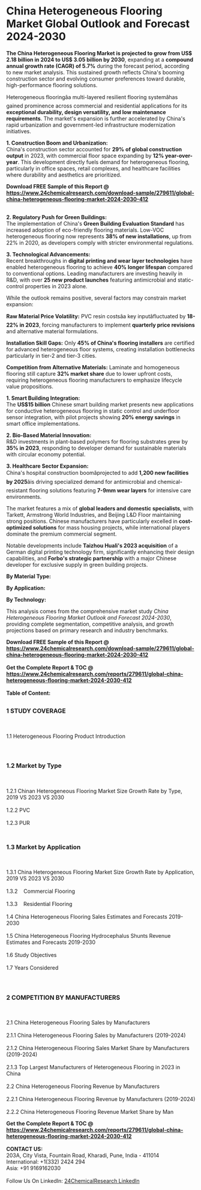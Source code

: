 <h1>China Heterogeneous Flooring Market Global Outlook and Forecast 2024-2030</h1><p><strong>The China Heterogeneous Flooring Market is projected to grow from US$ 2.18 billion in 2024 to US$ 3.05 billion by 2030</strong>, expanding at a <strong>compound annual growth rate (CAGR) of 5.7%</strong> during the forecast period, according to new market analysis. This sustained growth reflects China's booming construction sector and evolving consumer preferences toward durable, high-performance flooring solutions.</p><p>Heterogeneous flooringâa multi-layered resilient flooring systemâhas gained prominence across commercial and residential applications for its <strong>exceptional durability, design versatility, and low maintenance requirements</strong>. The market's expansion is further accelerated by China's rapid urbanization and government-led infrastructure modernization initiatives.</p><p><strong>1. Construction Boom and Urbanization:</strong><br>
China's construction sector accounted for <strong>29% of global construction output</strong> in 2023, with commercial floor space expanding by <strong>12% year-over-year</strong>. This development directly fuels demand for heterogeneous flooring, particularly in office spaces, retail complexes, and healthcare facilities where durability and aesthetics are prioritized.</p><div><b>Download FREE Sample of this Report @ 
            <a href="https://www.24chemicalresearch.com/download-sample/279611/global-china-heterogeneous-flooring-market-2024-2030-412">
            https://www.24chemicalresearch.com/download-sample/279611/global-china-heterogeneous-flooring-market-2024-2030-412</a></b></div><br><p><strong>2. Regulatory Push for Green Buildings:</strong><br>
The implementation of China's <strong>Green Building Evaluation Standard</strong> has increased adoption of eco-friendly flooring materials. Low-VOC heterogeneous flooring now represents <strong>38% of new installations</strong>, up from 22% in 2020, as developers comply with stricter environmental regulations.</p><p><strong>3. Technological Advancements:</strong><br>
Recent breakthroughs in <strong>digital printing and wear layer technologies</strong> have enabled heterogeneous flooring to achieve <strong>40% longer lifespan</strong> compared to conventional options. Leading manufacturers are investing heavily in R&amp;D, with over <strong>25 new product launches</strong> featuring antimicrobial and static-control properties in 2023 alone.</p><p>While the outlook remains positive, several factors may constrain market expansion:</p><p><strong>Raw Material Price Volatility:</strong> PVC resin costsâa key inputâfluctuated by <strong>18-22% in 2023</strong>, forcing manufacturers to implement <strong>quarterly price revisions</strong> and alternative material formulations.</p><p><strong>Installation Skill Gaps:</strong> Only <strong>45% of China's flooring installers</strong> are certified for advanced heterogeneous floor systems, creating installation bottlenecks particularly in tier-2 and tier-3 cities.</p><p><strong>Competition from Alternative Materials:</strong> Laminate and homogeneous flooring still capture <strong>32% market share</strong> due to lower upfront costs, requiring heterogeneous flooring manufacturers to emphasize lifecycle value propositions.</p><p><strong>1. Smart Building Integration:</strong><br>
The <strong>US$15 billion</strong> Chinese smart building market presents new applications for conductive heterogeneous flooring in static control and underfloor sensor integration, with pilot projects showing <strong>20% energy savings</strong> in smart office implementations.</p><p><strong>2. Bio-Based Material Innovation:</strong><br>
R&amp;D investments in plant-based polymers for flooring substrates grew by <strong>35% in 2023</strong>, responding to developer demand for sustainable materials with circular economy potential.</p><p><strong>3. Healthcare Sector Expansion:</strong><br>
China's hospital construction boomâprojected to add <strong>1,200 new facilities by 2025</strong>âis driving specialized demand for antimicrobial and chemical-resistant flooring solutions featuring <strong>7-9mm wear layers</strong> for intensive care environments.</p><p>The market features a mix of <strong>global leaders and domestic specialists</strong>, with Tarkett, Armstrong World Industries, and Beijing L&amp;D Floor maintaining strong positions. Chinese manufacturers have particularly excelled in <strong>cost-optimized solutions</strong> for mass housing projects, while international players dominate the premium commercial segment.</p><p>Notable developments include <strong>Taizhou Huali's 2023 acquisition</strong> of a German digital printing technology firm, significantly enhancing their design capabilities, and <strong>Forbo's strategic partnership</strong> with a major Chinese developer for exclusive supply in green building projects.</p><p><strong>By Material Type:</strong></p><p><strong>By Application:</strong></p><p><strong>By Technology:</strong></p><p>This analysis comes from the comprehensive market study <em>China Heterogeneous Flooring Market Outlook and Forecast 2024-2030</em>, providing complete segmentation, competitive analysis, and growth projections based on primary research and industry benchmarks.</p><div><b>Download FREE Sample of this Report @ 
            <a href="https://www.24chemicalresearch.com/download-sample/279611/global-china-heterogeneous-flooring-market-2024-2030-412">
            https://www.24chemicalresearch.com/download-sample/279611/global-china-heterogeneous-flooring-market-2024-2030-412</a></b></div><br><div><b>Get the Complete Report & TOC @ 
            <a href="https://www.24chemicalresearch.com/reports/279611/global-china-heterogeneous-flooring-market-2024-2030-412">
            https://www.24chemicalresearch.com/reports/279611/global-china-heterogeneous-flooring-market-2024-2030-412</a></b></div><br>
            <b>Table of Content:</b><p><h2><span style="font-size:16px"><strong>1 STUDY COVERAGE</strong></span></h2><br />
<p>1.1 Heterogeneous Flooring Product Introduction</p><br />
<h2><span style="font-size:16px"><strong>1.2 Market by Type</strong></span></h2><br />
<p>1.2.1 Chinan Heterogeneous Flooring Market Size Growth Rate by Type, 2019 VS 2023 VS 2030<br /><br />
1.2.2 PVC&nbsp;&nbsp; &nbsp;<br /><br />
1.2.3 PUR<br /><br />
<h2><span style="font-size:16px"><strong>1.3 Market by Application</strong></span></h2><br />
<p>1.3.1 China Heterogeneous Flooring Market Size Growth Rate by Application, 2019 VS 2023 VS 2030<br /><br />
1.3.2&nbsp;&nbsp; &nbsp;Commercial Flooring<br /><br />
1.3.3&nbsp;&nbsp; &nbsp;Residential Flooring<br /><br />
1.4 China Heterogeneous Flooring Sales Estimates and Forecasts 2019-2030<br /><br />
1.5 China Heterogeneous Flooring Hydrocephalus Shunts Revenue Estimates and Forecasts 2019-2030<br /><br />
1.6 Study Objectives<br /><br />
1.7 Years Considered</p><br />
<h2><span style="font-size:16px"><strong>2 COMPETITION BY MANUFACTURERS</strong></span></h2><br />
<p>2.1 China Heterogeneous Flooring Sales by Manufacturers<br /><br />
2.1.1 China Heterogeneous Flooring Sales by Manufacturers (2019-2024)<br /><br />
2.1.2 China Heterogeneous Flooring Sales Market Share by Manufacturers (2019-2024)<br /><br />
2.1.3 Top Largest Manufacturers of Heterogeneous Flooring in 2023 in China<br /><br />
2.2 China Heterogeneous Flooring Revenue by Manufacturers<br /><br />
2.2.1 China Heterogeneous Flooring Revenue by Manufacturers (2019-2024)<br /><br />
2.2.2 China Heterogeneous Flooring Revenue Market Share by Man</p><div><b>Get the Complete Report & TOC @ 
            <a href="https://www.24chemicalresearch.com/reports/279611/global-china-heterogeneous-flooring-market-2024-2030-412">
            https://www.24chemicalresearch.com/reports/279611/global-china-heterogeneous-flooring-market-2024-2030-412</a></b></div><br><b>CONTACT US:</b><br>
            203A, City Vista, Fountain Road, Kharadi, Pune, India - 411014<br>
            International: +1(332) 2424 294<br>
            Asia: +91 9169162030 <br><br>
            Follow Us On LinkedIn: <a href="https://www.linkedin.com/company/24chemicalresearch/">24ChemicalResearch LinkedIn</a>